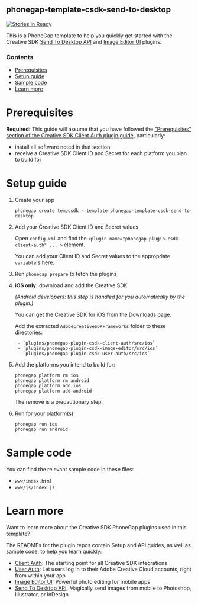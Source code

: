 <!--
#
# Licensed to the Apache Software Foundation (ASF) under one
# or more contributor license agreements.  See the NOTICE file
# distributed with this work for additional information
# regarding copyright ownership.  The ASF licenses this file
# to you under the Apache License, Version 2.0 (the
# "License"); you may not use this file except in compliance
# with the License.  You may obtain a copy of the License at
#
# http://www.apache.org/licenses/LICENSE-2.0
#
# Unless required by applicable law or agreed to in writing,
# software distributed under the License is distributed on an
# "AS IS" BASIS, WITHOUT WARRANTIES OR CONDITIONS OF ANY
#  KIND, either express or implied.  See the License for the
# specific language governing permissions and limitations
# under the License.
#
-->

phonegap-template-csdk-send-to-desktop
------------------------

[![Stories in Ready](https://badge.waffle.io/CreativeSDK/phonegap-template-csdk-send-to-desktop.png?label=ready&title=Ready)](http://waffle.io/CreativeSDK/phonegap-template-csdk-send-to-desktop)

This is a PhoneGap template to help you quickly get started with the Creative SDK [Send To Desktop API](https://github.com/CreativeSDK/phonegap-plugin-csdk-send-to-desktop) and [Image Editor UI](https://github.com/CreativeSDK/phonegap-plugin-csdk-image-editor) plugins.

### Contents

- [Prerequisites](#prerequisites)
- [Setup guide](#setup-guide)
- [Sample code](#sample-code)
- [Learn more](#learn-more)

# Prerequisites

**Required:** This guide will assume that you have followed the ["Prerequisites" section of the Creative SDK Client Auth plugin guide](https://github.com/CreativeSDK/phonegap-plugin-csdk-client-auth#prerequisites), particularly:

- install all software noted in that section
- receive a Creative SDK Client ID and Secret for each platform you plan to build for

# Setup guide

1. Create your app

	```
	phonegap create tempcsdk --template phonegap-template-csdk-send-to-desktop
	```

1. Add your Creative SDK Client ID and Secret values

	Open `config.xml` and find the `<plugin name="phonegap-plugin-csdk-client-auth" ... >` element.

	You can add your Client ID and Secret values to the appropriate `variable`'s here.

1. Run `phonegap prepare` to fetch the plugins

1. **iOS only:** download and add the Creative SDK

	_(Android developers: this step is handled for you automatically by the plugin.)_

	You can get the Creative SDK for iOS from the [Downloads page](https://creativesdk.adobe.com/downloads.html).

	Add the extracted `AdobeCreativeSDKFrameworks` folder to these directories:

		- `plugins/phonegap-plugin-csdk-client-auth/src/ios`
		- `plugins/phonegap-plugin-csdk-image-editor/src/ios`
		- `plugins/phonegap-plugin-csdk-user-auth/src/ios`

1. Add the platforms you intend to build for:

	```
	phonegap platform rm ios
	phonegap platform rm android
	phonegap platform add ios
	phonegap platform add android
	```

	The remove is a precautionary step.

1. Run for your platform(s)

	```
	phonegap run ios
	phonegap run android
	```

# Sample code

You can find the relevant sample code in these files:

- `www/index.html`
- `www/js/index.js`

# Learn more

Want to learn more about the Creative SDK PhoneGap plugins used in this template?

The READMEs for the plugin repos contain Setup and API guides, as well as sample code, to help you learn quickly:

- [Client Auth](https://github.com/CreativeSDK/phonegap-plugin-csdk-client-auth): The starting point for all Creative SDK integrations
- [User Auth](https://github.com/CreativeSDK/phonegap-plugin-csdk-user-auth): Let users log in to their Adobe Creative Cloud accounts, right from within your app
- [Image Editor UI](https://github.com/CreativeSDK/phonegap-plugin-csdk-image-editor): Powerful photo editing for mobile apps
- [Send To Desktop API](https://github.com/CreativeSDK/phonegap-plugin-csdk-send-to-desktop): Magically send images from mobile to Photoshop, Illustrator, or InDesign